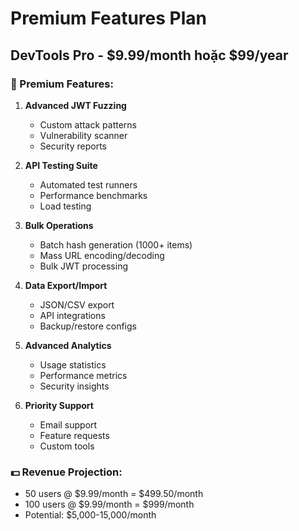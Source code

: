 # Premium Features Plan

## DevTools Pro - $9.99/month hoặc $99/year

### 🚀 Premium Features:
1. **Advanced JWT Fuzzing**
   - Custom attack patterns
   - Vulnerability scanner
   - Security reports

2. **API Testing Suite**
   - Automated test runners
   - Performance benchmarks  
   - Load testing

3. **Bulk Operations**
   - Batch hash generation (1000+ items)
   - Mass URL encoding/decoding
   - Bulk JWT processing

4. **Data Export/Import**
   - JSON/CSV export
   - API integrations
   - Backup/restore configs

5. **Advanced Analytics**
   - Usage statistics
   - Performance metrics
   - Security insights

6. **Priority Support**
   - Email support
   - Feature requests
   - Custom tools

### 💵 Revenue Projection:
- 50 users @ $9.99/month = $499.50/month
- 100 users @ $9.99/month = $999/month
- Potential: $5,000-15,000/month
